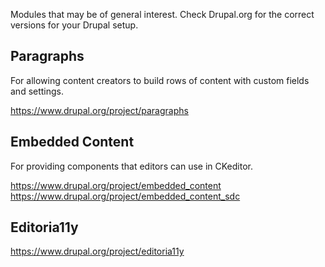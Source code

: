 Modules that may be of general interest. Check Drupal.org for the correct versions for your Drupal setup.


## Paragraphs
For allowing content creators to build rows of content with custom fields and settings. 

https://www.drupal.org/project/paragraphs


## Embedded Content
For providing components that editors can use in CKeditor.

https://www.drupal.org/project/embedded_content
https://www.drupal.org/project/embedded_content_sdc


## Editoria11y
https://www.drupal.org/project/editoria11y